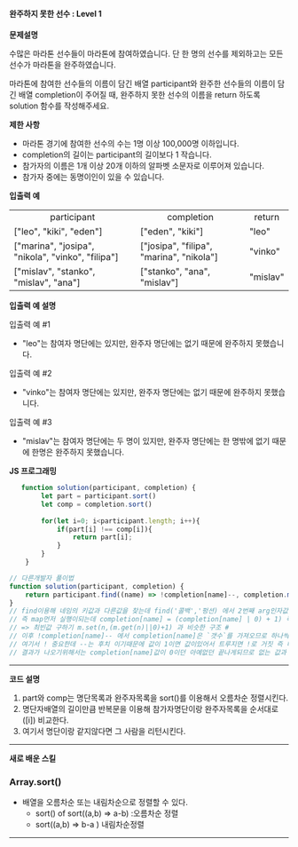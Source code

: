 #### 완주하지 못한 선수 : Level 1

**문제설명** <br>

수많은 마라톤 선수들이 마라톤에 참여하였습니다. 단 한 명의 선수를 제외하고는 모든 선수가 마라톤을 완주하였습니다.

마라톤에 참여한 선수들의 이름이 담긴 배열 participant와 완주한 선수들의 이름이 담긴 배열 completion이 주어질 때, 완주하지 못한 선수의 이름을 return 하도록 solution 함수를 작성해주세요.

**제한 사항** <br>
 - 마라톤 경기에 참여한 선수의 수는 1명 이상 100,000명 이하입니다.
 - completion의 길이는 participant의 길이보다 1 작습니다.
 - 참가자의 이름은 1개 이상 20개 이하의 알파벳 소문자로 이루어져 있습니다.
 - 참가자 중에는 동명이인이 있을 수 있습니다.

**입출력 예** <br>
<table>
<tr>
    <td colspan="2" align="center">participant</td>
    <td colspan="2" align="center">completion</td>
    <td colspan="2" align="center">return</td>
</tr>
<tr>
    <td colspan="2">["leo", "kiki", "eden"]</td>
    <td colspan="2">["eden", "kiki"]</td>
    <td colspan="2">"leo"</td>
</tr>
<tr>
    <td colspan="2">["marina", "josipa", "nikola", "vinko", "filipa"]</td>
    <td colspan="2">["josipa", "filipa", "marina", "nikola"]</td>
    <td colspan="2">"vinko"</td>
</tr>
<tr>
    <td colspan="2">["mislav", "stanko", "mislav", "ana"]</td>
    <td colspan="2">["stanko", "ana", "mislav"]</td>
    <td colspan="2">"mislav"</td>
</tr>
</table>

**입출력 예 설명** <br>

입출력 예 #1
- "leo"는 참여자 명단에는 있지만, 완주자 명단에는 없기 때문에 완주하지 못했습니다.

입출력 예 #2
- "vinko"는 참여자 명단에는 있지만, 완주자 명단에는 없기 때문에 완주하지 못했습니다.

입출력 예 #3
- "mislav"는 참여자 명단에는 두 명이 있지만, 완주자 명단에는 한 명밖에 없기 때문에 한명은 완주하지 못했습니다.

**JS 프로그래밍**
```javascript
   function solution(participant, completion) {
        let part = participant.sort()
        let comp = completion.sort()
    
        for(let i=0; i<participant.length; i++){
            if(part[i] !== comp[i]){
                return part[i];
            }
        }
    }
```

```javascript
// 다른개발자 풀이법 
function solution(participant, completion) {
    return participant.find((name) => !completion[name]--, completion.map(name => completion[name] = (completion[name] | 0) + 1))
}
// find이용해 네임의 키값과 다른값을 찾는데 find('콜백','펑션) 에서 2번째 arg인자값을 먼저 실행한다
// 즉 map먼저 실행이되는데 completion[name] = (completion[name] | 0) + 1) 즉 같은 값이없으면 1로 초기화하고 같은값 을 더해져 나간다.
// => 최빈값 구하기 m.set(n,(m.get(n)||0)+1) 과 비슷한 구조 #
// 이후 !completion[name]-- 에서 completion[name]은 `갯수`를 가져오므로 하나씩 마이너스해간다.
// 여기서 ! 중요한데 --는 후치 이기때문에 값이 1이면 값이있어서 트루지면 !로 거짓 즉 다음으로 넘어간후 -- 시킨다는것
// 결과가 나오기위해서는 completion[name]값이 0이던 아예없던 끝나게되므로 없는 값과 중복된 이름 값을 리턴하게 된다.
```
***
**코드 설명**

1. part와 comp는 명단목록과 완주자목록을 sort()를 이용해서 오름차순 정렬시킨다.
2. 명단자배열의 길이만큼 반복문을 이용해 참가자명단이랑 완주자목록을 순서대로([i]) 비교한다.
3. 여기서 명단이랑 같지않다면 그 사람을 리턴시킨다.
***
**새로 배운 스킬**

### Array.sort()
- 배열을 오름차순 또는 내림차순으로 정렬할 수 있다.
  - sort() of sort((a,b) => a-b) :오름차순 정렬
  - sort((a,b) => b-a ) 내림차순정렬
***





